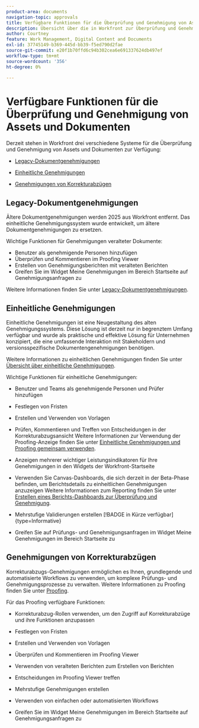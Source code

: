 ```yaml
---
product-area: documents
navigation-topic: approvals
title: Verfügbare Funktionen für die Überprüfung und Genehmigung von Assets und Dokumenten
description: Übersicht über die in Workfront zur Überprüfung und Genehmigung verfügbaren Systeme.
author: Courtney
feature: Work Management, Digital Content and Documents
exl-id: 37745149-b369-445d-bb39-f5ed790d2fae
source-git-commit: e20f1b70ffd6c94b302cea6e691337624db497ef
workflow-type: tm+mt
source-wordcount: '356'
ht-degree: 0%

---
```


# Verfügbare Funktionen für die Überprüfung und Genehmigung von Assets und Dokumenten

Derzeit stehen in Workfront drei verschiedene Systeme für die Überprüfung und Genehmigung von Assets und Dokumenten zur Verfügung:

* [Legacy-Dokumentgenehmigungen](#legacy-document-approvals)

* [Einheitliche Genehmigungen](#new-document-approvals)

* [Genehmigungen von Korrekturabzügen](#proof-approvals)

## Legacy-Dokumentgenehmigungen

Ältere Dokumentgenehmigungen werden 2025 aus Workfront entfernt. Das einheitliche Genehmigungssystem wurde entwickelt, um ältere Dokumentgenehmigungen zu ersetzen.

Wichtige Funktionen für Genehmigungen veralteter Dokumente:

* Benutzer als genehmigende Personen hinzufügen
* Überprüfen und Kommentieren im Proofing Viewer
* Erstellen von Genehmigungsberichten mit veralteten Berichten
* Greifen Sie im Widget Meine Genehmigungen im Bereich Startseite auf Genehmigungsanfragen zu

Weitere Informationen finden Sie unter [Legacy-Dokumentgenehmigungen](/help/quicksilver/review-and-approve-work/manage-approvals/approval-process-in-workfront.md#document-approval-processes).

## Einheitliche Genehmigungen

Einheitliche Genehmigungen ist eine Neugestaltung des alten Genehmigungssystems. Diese Lösung ist derzeit nur in begrenztem Umfang verfügbar und wurde als praktische und effektive Lösung für Unternehmen konzipiert, die eine umfassende Interaktion mit Stakeholdern und versionsspezifische Dokumentengenehmigungen benötigen.

Weitere Informationen zu einheitlichen Genehmigungen finden Sie unter [Übersicht über einheitliche Genehmigungen](/help/quicksilver/review-and-approve-work/document-reviews-and-approvals/document-approvals-overview.md).

Wichtige Funktionen für einheitliche Genehmigungen:

* Benutzer und Teams als genehmigende Personen und Prüfer hinzufügen

* Festlegen von Fristen

* Erstellen und Verwenden von Vorlagen

* Prüfen, Kommentieren und Treffen von Entscheidungen in der Korrekturabzugsansicht
Weitere Informationen zur Verwendung der Proofing-Anzeige finden Sie unter [Einheitliche Genehmigungen und Proofing gemeinsam verwenden](/help/quicksilver/review-and-approve-work/document-reviews-and-approvals/doc-approvals-and-proofing.md).

* Anzeigen mehrerer wichtiger Leistungsindikatoren für Ihre Genehmigungen in den Widgets der Workfront-Startseite

* Verwenden Sie Canvas-Dashboards, die sich derzeit in der Beta-Phase befinden, um Berichtsdetails zu einheitlichen Genehmigungen anzuzeigen
Weitere Informationen zum Reporting finden Sie unter [Erstellen eines Berichts-Dashboards zur Überprüfung und Genehmigung](/help/quicksilver/review-and-approve-work/document-reviews-and-approvals/create-review-and-approval-dashboard.md).

* Mehrstufige Validierungen erstellen [!BADGE in Kürze verfügbar]{type=Informative}

* Greifen Sie auf Prüfungs- und Genehmigungsanfragen im Widget Meine Genehmigungen im Bereich Startseite zu


## Genehmigungen von Korrekturabzügen

Korrekturabzugs-Genehmigungen ermöglichen es Ihnen, grundlegende und automatisierte Workflows zu verwenden, um komplexe Prüfungs- und Genehmigungsprozesse zu verwalten. Weitere Informationen zu Proofing finden Sie unter [Proofing](/help/quicksilver/review-and-approve-work/proofing/proofing-overview/proofing-basics.md).

Für das Proofing verfügbare Funktionen:

* Korrekturabzug-Rollen verwenden, um den Zugriff auf Korrekturabzüge und ihre Funktionen anzupassen

* Festlegen von Fristen

* Erstellen und Verwenden von Vorlagen

* Überprüfen und Kommentieren im Proofing Viewer

* Verwenden von veralteten Berichten zum Erstellen von Berichten

* Entscheidungen im Proofing Viewer treffen

* Mehrstufige Genehmigungen erstellen

* Verwenden von einfachen oder automatisierten Workflows

* Greifen Sie im Widget Meine Genehmigungen im Bereich Startseite auf Genehmigungsanfragen zu

<!--
## Upcoming deprecations
-->
